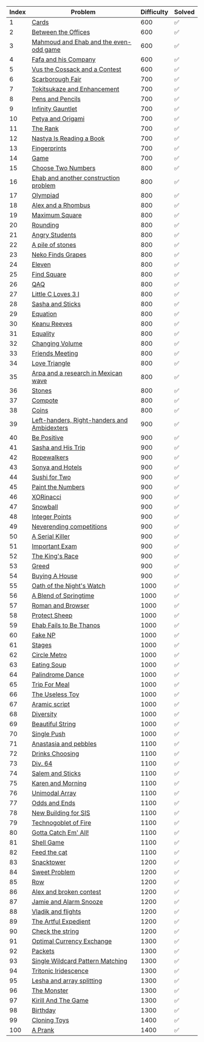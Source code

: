 | Index | Problem | Difficulty | Solved |
| --- | --- | --- | --- |
| 1 | [Cards](https://codeforces.com/problemset/problem/1220/A) | 600 | ✅|
| 2 | [Between the Offices](https://codeforces.com/problemset/problem/867/A) | 600 |  ✅ |
| 3 | [Mahmoud and Ehab and the even-odd game](https://codeforces.com/problemset/problem/959/A) | 600 | ✅  |
| 4 | [Fafa and his Company](https://codeforces.com/problemset/problem/935/A) | 600 |  ✅ |
| 5 | [Vus the Cossack and a Contest](https://codeforces.com/problemset/problem/1186/A) | 600 | ✅ |
| 6 | [Scarborough Fair](https://codeforces.com/problemset/problem/897/A) | 700 | ✅ |
| 7 | [Tokitsukaze and Enhancement](https://codeforces.com/problemset/problem/1191/A) | 700 | ✅ |
| 8 | [Pens and Pencils](https://codeforces.com/problemset/problem/1244/A) | 700 | ✅  |
| 9 | [Infinity Gauntlet](https://codeforces.com/problemset/problem/987/A) | 700 |  ✅ |
| 10 | [Petya and Origami](https://codeforces.com/problemset/problem/1080/A) | 700 |  ✅ |
| 11 | [The Rank](https://codeforces.com/problemset/problem/1017/A) | 700 | ✅  |
| 12 | [Nastya Is Reading a Book](https://codeforces.com/problemset/problem/1136/A) | 700 |  ✅ |
| 13 | [Fingerprints](https://codeforces.com/problemset/problem/994/A) | 700 |  ✅ |
| 14 | [Game](https://codeforces.com/problemset/problem/984/A) | 700 |  ✅ |
| 15 | [Choose Two Numbers](https://codeforces.com/problemset/problem/1206/A) | 800 | ✅ |
| 16 | [Ehab and another construction problem](https://codeforces.com/problemset/problem/1088/A) | 800 | ✅  |
| 17 | [Olympiad](https://codeforces.com/problemset/problem/937/A) | 800 | ✅  |
| 18 | [Alex and a Rhombus](https://codeforces.com/problemset/problem/1180/A) | 800 |  ✅ |
| 19 | [Maximum Square](https://codeforces.com/problemset/problem/1243/A) | 800 | ✅  |
| 20 | [Rounding](https://codeforces.com/problemset/problem/898/A) | 800 | ✅  |
| 21 | [Angry Students](https://codeforces.com/problemset/problem/1287/A) | 800 | ✅ |
| 22 | [A pile of stones](https://codeforces.com/problemset/problem/1159/A) | 800 | ✅ |
| 23 | [Neko Finds Grapes](https://codeforces.com/problemset/problem/1152/A) | 800 | ✅  |
| 24 | [Eleven](https://codeforces.com/problemset/problem/918/A) | 800 | ✅  |
| 25 | [Find Square](https://codeforces.com/problemset/problem/1028/A) | 800 | ✅  |
| 26 | [QAQ](https://codeforces.com/problemset/problem/894/A) | 800 |  ✅ |
| 27 | [Little C Loves 3 I](https://codeforces.com/problemset/problem/1047/A) | 800 | ✅  |
| 28 | [Sasha and Sticks](https://codeforces.com/problemset/problem/832/A) | 800 | ✅  |
| 29 | [Equation](https://codeforces.com/problemset/problem/1269/A) | 800 |  ✅ |
| 30 | [Keanu Reeves](https://codeforces.com/problemset/problem/1189/A) | 800 | ✅ |
| 31 | [Equality](https://codeforces.com/problemset/problem/1038/A) | 800 | ✅|
| 32 | [Changing Volume](https://codeforces.com/problemset/problem/1255/A) | 800 | ✅ |
| 33 | [Friends Meeting](https://codeforces.com/problemset/problem/931/A) | 800 | ✅ |
| 34 | [Love Triangle](https://codeforces.com/problemset/problem/939/A) | 800 | ✅ |
| 35 | [Arpa and a research in Mexican wave](https://codeforces.com/problemset/problem/851/A) | 800 |✅  |
| 36 | [Stones](https://codeforces.com/problemset/problem/1236/A) | 800 | ✅ |
| 37 | [Compote](https://codeforces.com/problemset/problem/746/A) | 800 | ✅ |
| 38 | [Coins](https://codeforces.com/problemset/problem/1061/A) | 800 | ✅ |
| 39 | [Left-handers, Right-handers and Ambidexters](https://codeforces.com/problemset/problem/950/A) | 900 |✅  |
| 40 | [Be Positive](https://codeforces.com/problemset/problem/1130/A) | 900 | ✅ |
| 41 | [Sasha and His Trip](https://codeforces.com/problemset/problem/1113/A) | 900 |✅  |
| 42 | [Ropewalkers](https://codeforces.com/problemset/problem/1185/A) | 900 | ✅ |
| 43 | [Sonya and Hotels](https://codeforces.com/problemset/problem/1004/A) | 900 | ✅ |
| 44 | [Sushi for Two](https://codeforces.com/problemset/problem/1138/A) | 900 | ✅ |
| 45 | [Paint the Numbers](https://codeforces.com/problemset/problem/1209/A) | 900 |✅  |
| 46 | [XORinacci](https://codeforces.com/problemset/problem/1208/A) | 900 | ✅ |
| 47 | [Snowball](https://codeforces.com/problemset/problem/1099/A) | 900 |✅  |
| 48 | [Integer Points](https://codeforces.com/problemset/problem/1248/A) | 900 | ✅ |
| 49 | [Neverending competitions](https://codeforces.com/problemset/problem/765/A) | 900 | ✅ |
| 50 | [A Serial Killer](https://codeforces.com/problemset/problem/776/A) | 900 | ✅ |
| 51 | [Important Exam](https://codeforces.com/problemset/problem/1201/A) | 900 | ✅ |
| 52 | [The King's Race](https://codeforces.com/problemset/problem/1075/A) | 900 | ✅ |
| 53 | [Greed](https://codeforces.com/problemset/problem/892/A) | 900 |✅ |
| 54 | [Buying A House](https://codeforces.com/problemset/problem/796/A) | 900 |✅  |
| 55 | [Oath of the Night's Watch](https://codeforces.com/problemset/problem/768/A) | 1000 | ✅ |
| 56 | [A Blend of Springtime](https://codeforces.com/problemset/problem/989/A) | 1000 | ✅ |
| 57 | [Roman and Browser](https://codeforces.com/problemset/problem/1100/A) | 1000 | ✅  |
| 58 | [Protect Sheep](https://codeforces.com/problemset/problem/948/A) | 1000 |  ✅ |
| 59 | [Ehab Fails to Be Thanos](https://codeforces.com/problemset/problem/1174/A) | 1000 | ✅  |
| 60 | [Fake NP](https://codeforces.com/problemset/problem/805/A) | 1000 |  ✅ |
| 61 | [Stages](https://codeforces.com/problemset/problem/1011/A) | 1000 |✅  |
| 62 | [Circle Metro](https://codeforces.com/problemset/problem/1169/A) | 1000 | ✅ |
| 63 | [Eating Soup](https://codeforces.com/problemset/problem/1163/A) | 1000 | ✅ |
| 64 | [Palindrome Dance](https://codeforces.com/problemset/problem/1040/A) | 1000 | ✅ |
| 65 | [Trip For Meal](https://codeforces.com/problemset/problem/876/A) | 1000 |✅  |
| 66 | [The Useless Toy](https://codeforces.com/problemset/problem/834/A) | 1000 | ✅ |
| 67 | [Aramic script](https://codeforces.com/problemset/problem/975/A) | 1000 |✅  |
| 68 | [Diversity](https://codeforces.com/problemset/problem/844/A) | 1000 |✅  |
| 69 | [Beautiful String](https://codeforces.com/problemset/problem/1265/A) | 1000 |✅  |
| 70 | [Single Push](https://codeforces.com/problemset/problem/1253/A) | 1000 |✅  |
| 71 | [Anastasia and pebbles](https://codeforces.com/problemset/problem/789/A) | 1100 | ✅ |
| 72 | [Drinks Choosing](https://codeforces.com/problemset/problem/1195/A) | 1100 |✅  |
| 73 | [Div. 64](https://codeforces.com/problemset/problem/887/A) | 1100 | ✅ |
| 74 | [Salem and Sticks ](https://codeforces.com/problemset/problem/1105/A) | 1100 |✅  |
| 75 | [Karen and Morning](https://codeforces.com/problemset/problem/816/A) | 1100 |✅  |
| 76 | [Unimodal Array](https://codeforces.com/problemset/problem/831/A) | 1100 | ✅ |
| 77 | [Odds and Ends](https://codeforces.com/problemset/problem/849/A) | 1100 |  ✅ |
| 78 | [New Building for SIS](https://codeforces.com/problemset/problem/1020/A) | 1100 | ✅ |
| 79 | [Technogoblet of Fire](https://codeforces.com/problemset/problem/1121/A) | 1100 |  ✅ |
| 80 | [Gotta Catch Em' All!](https://codeforces.com/problemset/problem/757/A) | 1100 |  ✅ |
| 81 | [Shell Game](https://codeforces.com/problemset/problem/777/A) | 1100 | ✅  |
| 82 | [Feed the cat](https://codeforces.com/problemset/problem/955/A) | 1100 | ✅  |
| 83 | [Snacktower](https://codeforces.com/problemset/problem/767/A) | 1200 |  ✅ |
| 84 | [Sweet Problem](https://codeforces.com/problemset/problem/1263/A) | 1200 | ✅  |
| 85 | [Row](https://codeforces.com/problemset/problem/982/A) | 1200 |  ✅ |
| 86 | [Alex and broken contest](https://codeforces.com/problemset/problem/877/A) | 1200 |  ✅ |
| 87 | [Jamie and Alarm Snooze](https://codeforces.com/problemset/problem/916/A) | 1200 | ✅  |
| 88 | [Vladik and flights](https://codeforces.com/problemset/problem/743/A) | 1200 | ✅ |
| 89 | [The Artful Expedient](https://codeforces.com/problemset/problem/869/A) | 1200 |✅  |
| 90 | [Check the string](https://codeforces.com/problemset/problem/960/A) | 1200 | ✅ |
| 91 | [Optimal Currency Exchange](https://codeforces.com/problemset/problem/1214/A) | 1300 |✅  |
| 92 | [Packets](https://codeforces.com/problemset/problem/1037/A) | 1300 |✅  |
| 93 | [Single Wildcard Pattern Matching](https://codeforces.com/problemset/problem/1023/A) | 1300 |✅  |
| 94 | [Tritonic Iridescence](https://codeforces.com/problemset/problem/957/A) | 1300 | ✅ |
| 95 | [Lesha and array splitting](https://codeforces.com/problemset/problem/754/A) | 1300 | ✅ |
| 96 | [The Monster](https://codeforces.com/problemset/problem/787/A) | 1300 |✅  |
| 97 | [Kirill And The Game](https://codeforces.com/problemset/problem/842/A) | 1300 | ✅ |
| 98 | [Birthday](https://codeforces.com/problemset/problem/1068/A) | 1300 |✅  |
| 99 | [Cloning Toys](https://codeforces.com/problemset/problem/922/A) | 1400 | ✅ |
| 100 | [A Prank](https://codeforces.com/problemset/problem/1062/A) | 1400 |✅  |
